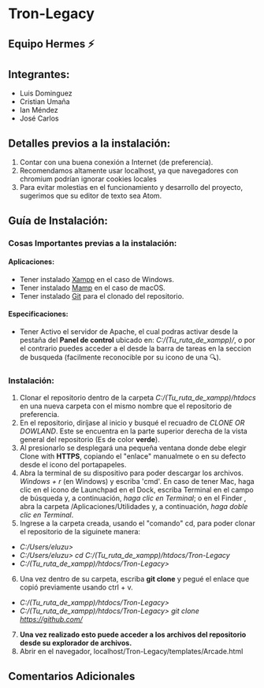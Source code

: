 # Tron-Legacy

## Equipo Hermes :zap:

## Integrantes:
* Luis Dominguez
* Cristian Umaña
* Ian Méndez
* José Carlos

## Detalles previos a la instalación: 
1. Contar con una buena conexión a Internet (de preferencia).
2. Recomendamos altamente usar localhost, ya que navegadores con chromium podrían ignorar cookies locales
3. Para evitar molestias en el funcionamiento y desarrollo del proyecto, sugerimos que su editor de texto sea Atom.

## Guía de Instalación:
### Cosas Importantes previas a la instalación:
#### Aplicaciones: 
* Tener instalado [Xampp](https://www.mamp.info/en/downloads/) en el caso de Windows.
* Tener instalado [Mamp](https://www.apachefriends.org/es/index.html) en el caso de macOS.
* Tener instalado [Git](https://git-scm.com/downloads) para el clonado del repositorio.
#### Especificaciones:
* Tener Activo el servidor de Apache, el cual podras activar desde la pestaña del **Panel de control** ubicado en: _*C:/(Tu_ruta_de_xampp)/*_, o por el contrario puedes acceder a el desde la barra de tareas en la seccion de busqueda (facilmente reconocible por su icono de una :mag:).
### Instalación:
1. Clonar el repositorio dentro de la carpeta _*C:/(Tu_ruta_de_xampp)/htdocs*_ en una nueva carpeta con el mismo nombre que el repositorio de preferencia.
2. En el repositorio, diríjase al inicio y busqué el recuadro de _*CLONE OR DOWLAND*_. Este se encuentra en la parte superior derecha de la vista general del repositorio (Es de color **verde**).
3. Al presionarlo se desplegará una pequeña ventana donde debe elegir Clone with **HTTPS**, copiando el "enlace" manualmete o en su defecto desde el icono del portapapeles.
4. Abra la terminal de su dispositivo para poder descargar los archivos. _*Windows + r*_ (en Windows) y escriba 'cmd'. En caso de tener Mac, haga clic en el icono de Launchpad en el Dock, escriba Terminal en el campo de búsqueda y, a continuación, _*haga clic en Terminal*_; o en el Finder , abra la carpeta /Aplicaciones/Utilidades y, a continuación, _*haga doble clic en Terminal*_.
5. Ingrese a la carpeta creada, usando el "comando" cd, para poder clonar el repositorio de la siguinete manera:
* _*C:/Users/eluzu>*_
* _*C:/Users/eluzu> cd C:/(Tu_ruta_de_xampp)/htdocs/Tron-Legacy*_
* _*C:/(Tu_ruta_de_xampp)/htdocs/Tron-Legacy>*_
6. Una vez dentro de su carpeta, escriba **git clone** y pegué el enlace que copió previamente usando ctrl + v.
* _*C:/(Tu_ruta_de_xampp)/htdocs/Tron-Legacy>*_
* _*C:/(Tu_ruta_de_xampp)/htdocs/Tron-Legacy> git clone https://github.com/*_
7. **Una vez realizado esto puede acceder a los archivos del repositorio desde su explorador de archivos.**
8. Abrir en el navegador, localhost/Tron-Legacy/templates/Arcade.html
## Comentarios Adicionales
